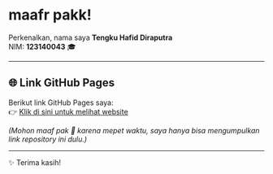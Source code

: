# maafr pakk!  

Perkenalkan, nama saya **Tengku Hafid Diraputra**  
NIM: **123140043** 🎓  

---

## 🌐 Link GitHub Pages
Berikut link GitHub Pages saya:  
👉 [Klik di sini untuk melihat website](https://username.github.io/pemweb/tugas2)  

*(Mohon maaf pak 🙏 karena mepet waktu, saya hanya bisa mengumpulkan link repository ini dulu.)*  

---

✨ Terima kasih!
